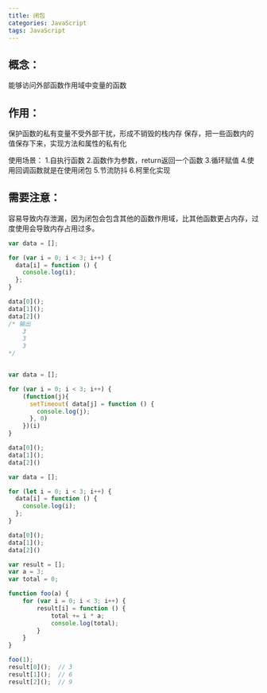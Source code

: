 ```yaml
---
title: 闭包
categories: JavaScript
tags: JavaScript
---
```


## 概念：
能够访问外部函数作用域中变量的函数

## 作用：
保护函数的私有变量不受外部干扰，形成不销毁的栈内存
保存，把一些函数内的值保存下来，实现方法和属性的私有化

使用场景：
1.自执行函数
2.函数作为参数，return返回一个函数
3.循环赋值
4.使用回调函数就是在使用闭包
5.节流防抖
6.柯里化实现

## 需要注意：
容易导致内存泄漏，因为闭包会包含其他的函数作用域，比其他函数更占内存，过度使用会导致内存占用过多。

``` javascript
var data = [];

for (var i = 0; i < 3; i++) {
  data[i] = function () {
    console.log(i);
  };
}

data[0]();
data[1]();
data[2]()
/* 输出
    3
    3
    3
*/


var data = [];

for (var i = 0; i < 3; i++) {
    (function(j){
      setTimeout( data[j] = function () {
        console.log(j);
      }, 0)
    })(i)
}

data[0]();
data[1]();
data[2]()

var data = [];

for (let i = 0; i < 3; i++) {
  data[i] = function () {
    console.log(i);
  };
}

data[0]();
data[1]();
data[2]()

var result = [];
var a = 3;
var total = 0;

function foo(a) {
    for (var i = 0; i < 3; i++) {
        result[i] = function () {
            total += i * a;
            console.log(total);
        }
    }
}

foo(1);
result[0]();  // 3
result[1]();  // 6
result[2]();  // 9
```
